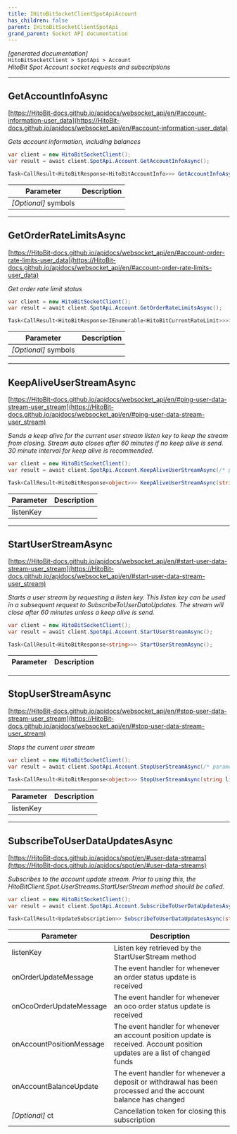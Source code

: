 ```yaml
---
title: IHitoBitSocketClientSpotApiAccount
has_children: false
parent: IHitoBitSocketClientSpotApi
grand_parent: Socket API documentation
---
```

*[generated documentation]*  
`HitoBitSocketClient > SpotApi > Account`  
*HitoBit Spot Account socket requests and subscriptions*
  

***

## GetAccountInfoAsync  

[https://HitoBit-docs.github.io/apidocs/websocket_api/en/#account-information-user_data](https://HitoBit-docs.github.io/apidocs/websocket_api/en/#account-information-user_data)  
<p>

*Gets account information, including balances*  

```csharp  
var client = new HitoBitSocketClient();  
var result = await client.SpotApi.Account.GetAccountInfoAsync();  
```  

```csharp  
Task<CallResult<HitoBitResponse<HitoBitAccountInfo>>> GetAccountInfoAsync(IEnumerable<string>? symbols = default);  
```  

|Parameter|Description|
|---|---|
|_[Optional]_ symbols||

</p>

***

## GetOrderRateLimitsAsync  

[https://HitoBit-docs.github.io/apidocs/websocket_api/en/#account-order-rate-limits-user_data](https://HitoBit-docs.github.io/apidocs/websocket_api/en/#account-order-rate-limits-user_data)  
<p>

*Get order rate limit status*  

```csharp  
var client = new HitoBitSocketClient();  
var result = await client.SpotApi.Account.GetOrderRateLimitsAsync();  
```  

```csharp  
Task<CallResult<HitoBitResponse<IEnumerable<HitoBitCurrentRateLimit>>>> GetOrderRateLimitsAsync(IEnumerable<string>? symbols = default);  
```  

|Parameter|Description|
|---|---|
|_[Optional]_ symbols||

</p>

***

## KeepAliveUserStreamAsync  

[https://HitoBit-docs.github.io/apidocs/websocket_api/en/#ping-user-data-stream-user_stream](https://HitoBit-docs.github.io/apidocs/websocket_api/en/#ping-user-data-stream-user_stream)  
<p>

*Sends a keep alive for the current user stream listen key to keep the stream from closing. Stream auto closes after 60 minutes if no keep alive is send. 30 minute interval for keep alive is recommended.*  

```csharp  
var client = new HitoBitSocketClient();  
var result = await client.SpotApi.Account.KeepAliveUserStreamAsync(/* parameters */);  
```  

```csharp  
Task<CallResult<HitoBitResponse<object>>> KeepAliveUserStreamAsync(string listenKey);  
```  

|Parameter|Description|
|---|---|
|listenKey||

</p>

***

## StartUserStreamAsync  

[https://HitoBit-docs.github.io/apidocs/websocket_api/en/#start-user-data-stream-user_stream](https://HitoBit-docs.github.io/apidocs/websocket_api/en/#start-user-data-stream-user_stream)  
<p>

*Starts a user stream by requesting a listen key. This listen key can be used in a subsequent request to SubscribeToUserDataUpdates. The stream will close after 60 minutes unless a keep alive is send.*  

```csharp  
var client = new HitoBitSocketClient();  
var result = await client.SpotApi.Account.StartUserStreamAsync();  
```  

```csharp  
Task<CallResult<HitoBitResponse<string>>> StartUserStreamAsync();  
```  

|Parameter|Description|
|---|---|

</p>

***

## StopUserStreamAsync  

[https://HitoBit-docs.github.io/apidocs/websocket_api/en/#stop-user-data-stream-user_stream](https://HitoBit-docs.github.io/apidocs/websocket_api/en/#stop-user-data-stream-user_stream)  
<p>

*Stops the current user stream*  

```csharp  
var client = new HitoBitSocketClient();  
var result = await client.SpotApi.Account.StopUserStreamAsync(/* parameters */);  
```  

```csharp  
Task<CallResult<HitoBitResponse<object>>> StopUserStreamAsync(string listenKey);  
```  

|Parameter|Description|
|---|---|
|listenKey||

</p>

***

## SubscribeToUserDataUpdatesAsync  

[https://HitoBit-docs.github.io/apidocs/spot/en/#user-data-streams](https://HitoBit-docs.github.io/apidocs/spot/en/#user-data-streams)  
<p>

*Subscribes to the account update stream. Prior to using this, the HitoBitClient.Spot.UserStreams.StartUserStream method should be called.*  

```csharp  
var client = new HitoBitSocketClient();  
var result = await client.SpotApi.Account.SubscribeToUserDataUpdatesAsync(/* parameters */);  
```  

```csharp  
Task<CallResult<UpdateSubscription>> SubscribeToUserDataUpdatesAsync(string listenKey, Action<DataEvent<HitoBitStreamOrderUpdate>>? onOrderUpdateMessage, Action<DataEvent<HitoBitStreamOrderList>>? onOcoOrderUpdateMessage, Action<DataEvent<HitoBitStreamPositionsUpdate>>? onAccountPositionMessage, Action<DataEvent<HitoBitStreamBalanceUpdate>>? onAccountBalanceUpdate, CancellationToken ct = default);  
```  

|Parameter|Description|
|---|---|
|listenKey|Listen key retrieved by the StartUserStream method|
|onOrderUpdateMessage|The event handler for whenever an order status update is received|
|onOcoOrderUpdateMessage|The event handler for whenever an oco order status update is received|
|onAccountPositionMessage|The event handler for whenever an account position update is received. Account position updates are a list of changed funds|
|onAccountBalanceUpdate|The event handler for whenever a deposit or withdrawal has been processed and the account balance has changed|
|_[Optional]_ ct|Cancellation token for closing this subscription|

</p>

